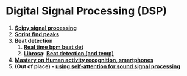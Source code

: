 # Digital Signal Processing \(DSP\)

1. [**Scipy signal processing**](https://docs.scipy.org/doc/scipy/reference/signal.html)
2. [**Script find peaks**](https://docs.scipy.org/doc/scipy/reference/generated/scipy.signal.find_peaks.html)
3. **Beat detection**
   1. [**Real time bpm beat det**](https://github.com/shunfu/python-beat-detector)
   2. [**Librosa**](https://librosa.org/doc/latest/core.html#time-domain-processing)**:** [**Beat detection \(and temp\)**](https://librosa.org/doc/latest/beat.html#beat)
4. [**Mastery on Human activity recognition, smartphones**](https://machinelearningmastery.com/cnn-models-for-human-activity-recognition-time-series-classification/)
5. **\(Out of place\) -** [**using self-attention for sound signal processing**](https://medium.com/ai%C2%B3-theory-practice-business/toward-interpretable-music-tagging-with-self-attention-67a8136048d0)

## 

